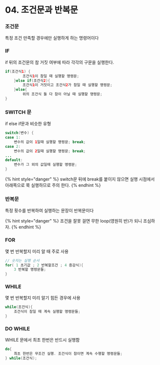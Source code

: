 # 04. 조건문과 반복문

### 조건문

특정 조건 만족할 경우에만 실행하게 하는 명령어이다

### IF

if 뒤의 조건문의 참 거짓 여부에 따라 각각의 구문을 실행한다.

```java
if(조건식1) {
		조건식1이 참일 때 실행할 명령문;
	}else if(조건식2){
		조건식1이 거짓이고 조건식2가 참일 때 실행할 명령문;
	}else{
		위의 조건식 둘 다 참이 아닐 때 실행할 명령문;
}
```

### SWITCH 문

if else if문과 비슷한 유형

```java
switch(변수) {
case 1:
    변수의 값이 1일때 실행할 명령문; break;
case 2:
    변수의 값이 2일때 실행할 명령문; break;
...
default:
    변수가 그 외의 값일때 실행할 명령문;
}
```

{% hint style="danger" %}
switch문 뒤에 break를 붙이지 않으면 실행 시점에서 아래쪽으로 쭉 실행하므로 주의 한다.
{% endhint %}

### 반복문

특정 횟수를 반복하여 실행하는 문장이 반복문이다

{% hint style="danger" %}
 조건을 잘못 걸면 무한 loop\(영원히 반\)가 되니 조심하자.
{% endhint %}

### FOR

몇 번 반복할지 미리 알 때 주로 사용

```java
// 숫자는 실행 순서
for( 1 초기값 ; 2 반복할조건 ; 4 증감식){
    3 반복할 명령문들;
}
```

### WHILE

몇 번 반복할지 미리 알기 힘든 경우에 사용

```java
while(조건식){
	조건식이 참일 때 계속 실행할 명령문들;
}
```

### DO WHILE

WHILE 문에서 최초 한번은 반드시 실행함

```java
do{
	최초 한번은 무조건 실행. 조건식이 참이면 계속 수행할 명령문들;
} while(조건식);
```

